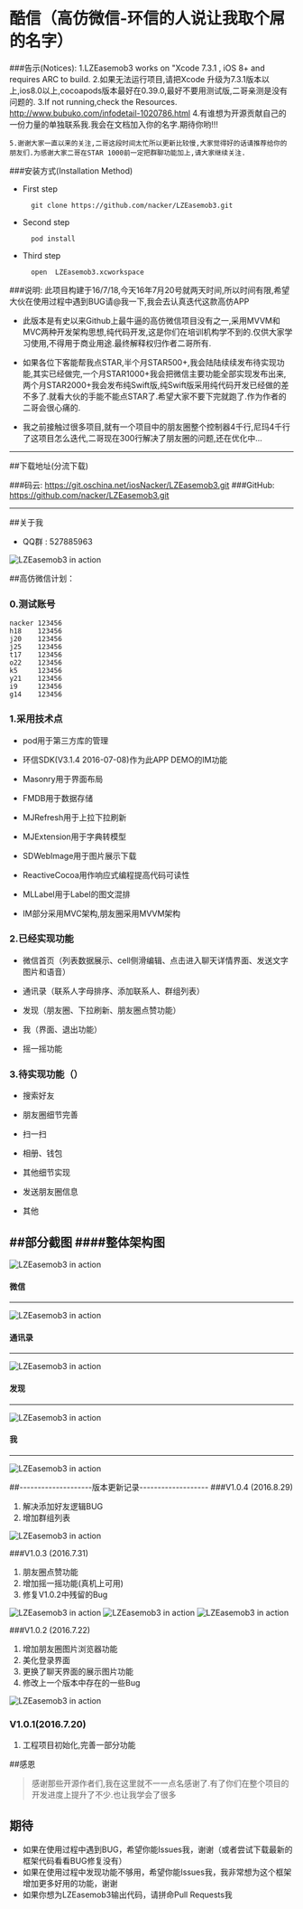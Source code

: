  酷信（高仿微信-环信的人说让我取个屌的名字）
==================

###告示(Notices):
	1.LZEasemob3 works on "Xcode 7.3.1 , iOS 8+ and requires ARC to build. 
	2.如果无法运行项目,请把Xcode 升级为7.3.1版本以上,ios8.0以上,cocoapods版本最好在0.39.0,最好不要用测试版,二哥亲测是没有问题的.
	3.If not running,check the Resources. http://www.bubuko.com/infodetail-1020786.html
	4.有谁想为开源贡献自己的一份力量的单独联系我.我会在文档加入你的名字.期待你哟!!!
	
	5.谢谢大家一直以来的关注,二哥这段时间太忙所以更新比较慢,大家觉得好的话请推荐给你的朋友们.为感谢大家二哥在STAR 1000前一定把群聊功能加上,请大家继续关注.
	
###安装方式(Installation Method)
* First step

		git clone https://github.com/nacker/LZEasemob3.git
* Second step

		pod install
		
* Third step
		
		open  LZEasemob3.xcworkspace

###说明:
	此项目构建于16/7/18,今天16年7月20号就两天时间,所以时间有限,希望大伙在使用过程中遇到BUG请@我一下,我会去认真迭代这款高仿APP

*	此版本是有史以来Github上最牛逼的高仿微信项目没有之一,采用MVVM和MVC两种开发架构思想,纯代码开发,这是你们在培训机构学不到的.仅供大家学习使用,不得用于商业用途.最终解释权归作者二哥所有.

*	如果各位下客能帮我点STAR,半个月STAR500+,我会陆陆续续发布待实现功能,其实已经做完,一个月STAR1000+我会把微信主要功能全部实现发布出来,两个月STAR2000+我会发布纯Swift版,纯Swift版采用纯代码开发已经做的差不多了.就看大伙的手能不能点STAR了.希望大家不要下完就跑了.作为作者的二哥会很心痛的.
*	我之前接触过很多项目,就有一个项目中的朋友圈整个控制器4千行,尼玛4千行了这项目怎么迭代,二哥现在300行解决了朋友圈的问题,还在优化中...

---
##下载地址(分流下载)

###码云: <https://git.oschina.net/iosNacker/LZEasemob3.git>
###GitHub: <https://github.com/nacker/LZEasemob3.git>


---
##关于我
* QQ群  : 527885963 <br>

![LZEasemob3 in action](./image/me.png)

##高仿微信计划：

### 0.测试账号
	nacker 123456
	h18    123456
	j20    123456
	j25    123456
	t17    123456
	o22    123456
	k5     123456
	y21    123456
	i9     123456
	g14    123456

### 1.采用技术点
* pod用于第三方库的管理

* 环信SDK(V3.1.4 2016-07-08)作为此APP DEMO的IM功能

* Masonry用于界面布局

* FMDB用于数据存储

* MJRefresh用于上拉下拉刷新

* MJExtension用于字典转模型

* SDWebImage用于图片展示下载

* ReactiveCocoa用作响应式编程提高代码可读性

* MLLabel用于Label的图文混排

* IM部分采用MVC架构,朋友圈采用MVVM架构

### 2.已经实现功能
* 微信首页（列表数据展示、cell侧滑编辑、点击进入聊天详情界面、发送文字图片和语音）

* 通讯录（联系人字母排序、添加联系人、群组列表）

* 发现（朋友圈、下拉刷新、朋友圈点赞功能）

* 我（界面、退出功能）

* 摇一摇功能

### 3.待实现功能（）
* 搜索好友

* 朋友圈细节完善

* 扫一扫

* 相册、钱包

* 其他细节实现

* 发送朋友圈信息

* 其他


##部分截图
####整体架构图
---
![LZEasemob3 in action](./image/LZEasemob3.png)


#### 微信
---
![LZEasemob3 in action](./image/LZ1.gif)
#### 通讯录
---
![LZEasemob3 in action](./image/LZ2.gif)
#### 发现
---
![LZEasemob3 in action](./image/LZ3.gif)
#### 我
---
![LZEasemob3 in action](./image/LZ4.gif)

##--------------------版本更新记录-------------------
###V1.0.4 (2016.8.29)
1. 解决添加好友逻辑BUG
2. 增加群组列表

![LZEasemob3 in action](./image/groupList.gif) 

###V1.0.3 (2016.7.31)
1. 朋友圈点赞功能 
2. 增加摇一摇功能(真机上可用)
3. 修复V1.0.2中残留的Bug
 
![LZEasemob3 in action](./image/like.gif) 
![LZEasemob3 in action](./image/Shake1.png) 
![LZEasemob3 in action](./image/Shake2.png)

###V1.0.2 (2016.7.22)
1. 增加朋友圈图片浏览器功能
2. 美化登录界面
3. 更换了聊天界面的展示图片功能
4. 修改上一个版本中存在的一些Bug

![LZEasemob3 in action](./image/v102.gif)

### V1.0.1(2016.7.20)
1.	工程项目初始化,完善一部分功能


##感恩
>感谢那些开源作者们,我在这里就不一一点名感谢了.有了你们在整个项目的开发进度上提升了不少.也让我学会了很多


## 期待

* 如果在使用过程中遇到BUG，希望你能Issues我，谢谢（或者尝试下载最新的框架代码看看BUG修复没有）
* 如果在使用过程中发现功能不够用，希望你能Issues我，我非常想为这个框架增加更多好用的功能，谢谢
* 如果你想为LZEasemob3输出代码，请拼命Pull Requests我






